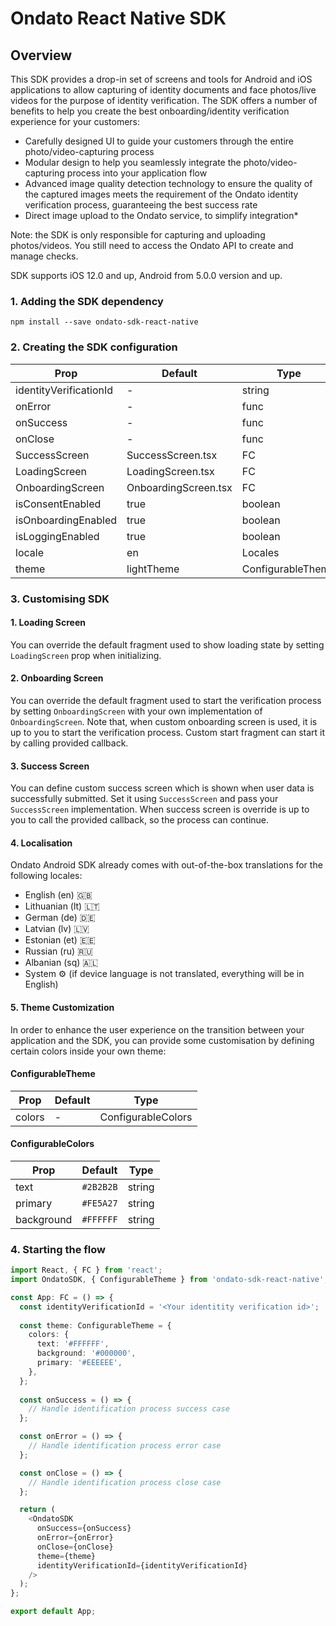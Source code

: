 # Ondato React Native SDK

## Overview

This SDK provides a drop-in set of screens and tools for Android and iOS applications to allow capturing of identity documents and face photos/live videos for the purpose of identity verification. The SDK offers a number of benefits to help you create the best onboarding/identity verification experience for your customers:

- Carefully designed UI to guide your customers through the entire photo/video-capturing process
- Modular design to help you seamlessly integrate the photo/video-capturing process into your application flow
- Advanced image quality detection technology to ensure the quality of the captured images meets the requirement of the Ondato identity verification process, guaranteeing the best success rate
- Direct image upload to the Ondato service, to simplify integration\*

Note: the SDK is only responsible for capturing and uploading photos/videos. You still need to access the Ondato API to create and manage checks.

SDK supports iOS 12.0 and up, Android from 5.0.0 version and up.

### 1. Adding the SDK dependency

```npm install --save ondato-sdk-react-native```

### 2. Creating the SDK configuration


| Prop                   | Default              | Type              |
|------------------------|----------------------|-------------------|
| identityVerificationId | -                    | string            |
| onError                | -                    | func              |
| onSuccess              | -                    | func              |
| onClose                | -                    | func              |
| SuccessScreen          | SuccessScreen.tsx    | FC                |
| LoadingScreen          | LoadingScreen.tsx    | FC                |
| OnboardingScreen       | OnboardingScreen.tsx | FC                |
| isConsentEnabled       | true                 | boolean           |
| isOnboardingEnabled    | true                 | boolean           |
| isLoggingEnabled       | true                 | boolean           |
| locale                 | en                   | Locales           |
| theme                  | lightTheme           | ConfigurableTheme |

### 3. Customising SDK

#### 1. Loading Screen
You can override the default fragment used to show loading state by setting `LoadingScreen` prop when initializing.

#### 2. Onboarding Screen
You can override the default fragment used to start the verification process by setting `OnboardingScreen` with your own implementation of `OnboardingScreen`. Note that, when custom onboarding screen is used, it is up to you to start the verification process. Custom start fragment can start it by calling provided callback.

#### 3. Success Screen
You can define custom success screen which is shown when user data is successfully submitted. Set it using `SuccessScreen` and pass your `SuccessScreen` implementation. When success screen is override is up to you to call the provided callback, so the process can continue.

#### 4. Localisation
Ondato Android SDK already comes with out-of-the-box translations for the following locales:
- English (en) 🇬🇧
- Lithuanian (lt) 🇱🇹
- German (de) 🇩🇪
- Latvian (lv) 🇱🇻
- Estonian (et) 🇪🇪
- Russian (ru) 🇷🇺
- Albanian (sq) 🇦🇱
- System ⚙️ (if device language is not translated, everything will be in English) 


#### 5. Theme Customization
In order to enhance the user experience on the transition between your application and the SDK, you can provide some customisation by defining certain colors inside your own theme:


#### ConfigurableTheme

| Prop   | Default | Type               |
|--------|---------|--------------------|
| colors | -       | ConfigurableColors |

#### ConfigurableColors

| Prop       | Default   | Type   |
|------------|-----------|--------|
| text       | `#2B2B2B` | string |
| primary    | `#FE5A27` | string |
| background | `#FFFFFF` | string |

### 4. Starting the flow

```typescript jsx
import React, { FC } from 'react';
import OndatoSDK, { ConfigurableTheme } from 'ondato-sdk-react-native';

const App: FC = () => {
  const identityVerificationId = '<Your identitity verification id>';
  
  const theme: ConfigurableTheme = {
    colors: {
      text: '#FFFFFF',
      background: '#000000',
      primary: '#EEEEEE',
    },
  };
  
  const onSuccess = () => {
    // Handle identification process success case
  };

  const onError = () => {
    // Handle identification process error case
  };

  const onClose = () => {
    // Handle identification process close case
  };

  return (
    <OndatoSDK
      onSuccess={onSuccess}
      onError={onError}
      onClose={onClose}
      theme={theme} 
      identityVerificationId={identityVerificationId} 
    />
  );
};

export default App;
```

